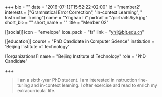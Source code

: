 +++
bio = ""
date = "2016-07-12T15:52:22+02:00"
id = "member2"
interests = ["Grammatical Error Correction", "In-context Learning", " Instruction Tuning"]
name = "Yinghao Li"
portrait = "/portraits/liyh.jpg"
short_bio = ""
short_name = ""
title = "Member 02"

[[social]]
    icon = "envelope"
    icon_pack = "fa"
    link = "yhli@bit.edu.cn"

[[education]]
    course = "PhD Candidate in Computer Science"
    institution = 'Beijing Institute of Technology'

[[organizations]]
    name = "Beijing Institute of Technology"
    role = "PhD Candidate"

+++

> I am a sixth-year PhD student. I am interested in instruction fine-tuning and in-context 
> learning. I often exercise and read to enrich my extracurricular life.

